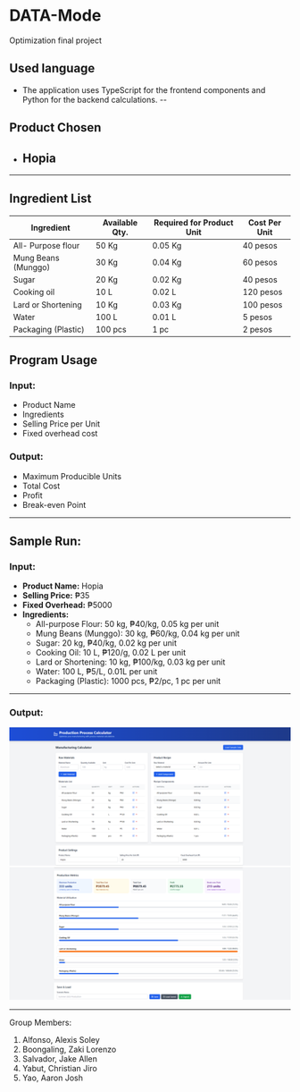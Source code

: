 # DATA-Mode
Optimization final project

## Used language
- The application uses TypeScript for the frontend components and Python for the backend  calculations.
--

## Product Chosen
- ## **Hopia**
---
## Ingredient List

|Ingredient          |Available Qty. |Required for Product Unit |Cost Per Unit |
|--------------------|---------------|--------------------------|--------------|
|All- Purpose flour  |  50 Kg        |  0.05 Kg                 | 40 pesos     |
|Mung Beans (Munggo) |  30 Kg        |  0.04 Kg                 | 60 pesos     |
|Sugar               |  20 Kg        |  0.02 Kg                 | 40 pesos     |
|Cooking oil         |  10 L         |  0.02 L                  | 120 pesos    |
|Lard or Shortening  |  10 Kg        |  0.03 Kg                 | 100 pesos    |
|Water               |  100 L        |  0.01 L                  | 5 pesos      |
|Packaging (Plastic) |  100 pcs      |  1 pc                    | 2 pesos      |

## Program Usage

### Input:
- Product Name
- Ingredients
- Selling Price per Unit
- Fixed overhead cost

### Output:
- Maximum Producible Units
- Total Cost
- Profit
- Break-even Point

---
## Sample Run:
### Input:
- **Product Name:** Hopia 
- **Selling Price:** ₱35  
- **Fixed Overhead:** ₱5000  
- **Ingredients:**
  - All-purpose Flour: 50 kg, ₱40/kg, 0.05 kg per unit  
  - Mung Beans (Munggo): 30 kg, ₱60/kg, 0.04 kg per unit 
  - Sugar: 20 kg, ₱40/kg, 0.02 kg per unit  
  - Cooking Oil: 10 L, ₱120/g, 0.02 L per unit  
  - Lard or Shortening: 10 kg, ₱100/kg, 0.03 kg per unit  
  - Water: 100 L, ₱5/L, 0.01L per unit 
  - Packaging (Plastic): 1000 pcs, ₱2/pc, 1 pc per unit

---

 ### Output:

![Result Screenshot](/Sample1/s1.png)
![Result Screenshot](/Sample1/s1.2.png)

---

Group Members:
1. Alfonso, Alexis Soley
2. Boongaling, Zaki Lorenzo
3. Salvador, Jake Allen
4. Yabut, Christian Jiro
5. Yao, Aaron Josh


      

